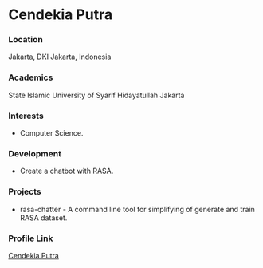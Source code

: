 # Cendekia Putra

### Location

Jakarta, DKI Jakarta, Indonesia

### Academics

State Islamic University of Syarif Hidayatullah Jakarta

### Interests

- Computer Science.

### Development

- Create a chatbot with RASA.

### Projects

- rasa-chatter - A command line tool for simplifying of generate and train RASA dataset.

### Profile Link

[Cendekia Putra](https://github.com/cendekia)
